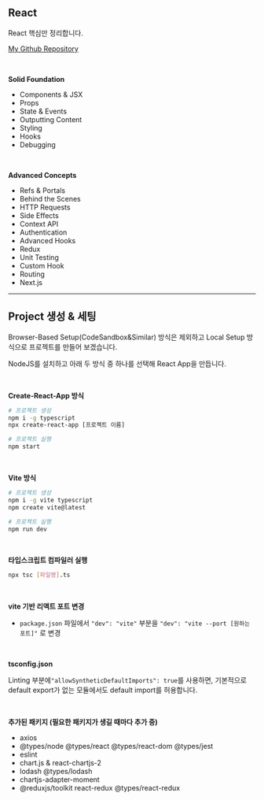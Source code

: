 ## React

React 핵심만 정리합니다.

[My Github Repository](https://github.com/spacedustz/Intergration-Test/)

<br>

**Solid Foundation**

- Components & JSX
- Props
- State & Events
- Outputting Content
- Styling
- Hooks
- Debugging

<br>

**Advanced Concepts**

- Refs & Portals
- Behind the Scenes
- HTTP Requests
- Side Effects
- Context API
- Authentication
- Advanced Hooks
- Redux
- Unit Testing
- Custom Hook
- Routing
- Next.js

---

## Project 생성 & 세팅

Browser-Based Setup(CodeSandbox&Similar) 방식은 제외하고 Local Setup 방식으로 프로젝트를 만들어 보겠습니다.

NodeJS를 설치하고 아래 두 방식 중 하나를 선택해 React App을 만듭니다.

<br>

**Create-React-App 방식**

``` bash
# 프로젝트 생성
npm i -g typescript
npx create-react-app [프로젝트 이름]

# 프로젝트 실행
npm start
```

<br>

**Vite 방식**

```bash
# 프로젝트 생성
npm i -g vite typescript
npm create vite@latest

# 프로젝트 실행
npm run dev
```

<br>

**타입스크립트 컴파일러 실행**

```bash
npx tsc [파일명].ts
```

<br>

**vite 기반 리액트 포트 변경**

- `package.json` 파일에서 `"dev": "vite"` 부분을 `"dev": "vite --port [원하는 포트]"` 로 변경

<br>

**tsconfig.json**

Linting 부분에`"allowSyntheticDefaultImports": true`를  사용하면, 기본적으로 default export가 없는 모듈에서도 default import를 허용합니다.

<br>

**추가된 패키지 (필요한 패키지가 생길 때마다 추가 중)**

- axios
- @types/node @types/react @types/react-dom @types/jest
- eslint
- chart.js & react-chartjs-2
- lodash @types/lodash
- chartjs-adapter-moment
- @reduxjs/toolkit react-redux @types/react-redux
